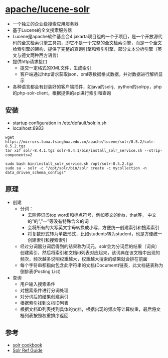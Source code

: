 # [apache/lucene-solr](https://github.com/apache/lucene-solr)

* 一个独立的企业级搜索应用服务器
* 基于Lucene的全文搜索服务器
* Lucene是apache软件基金会4 jakarta项目组的一个子项目，是一个开放源代码的全文检索引擎工具包，即它不是一个完整的全文检索引擎，而是一个全文检索引擎的架构，提供了完整的查询引擎和索引引擎，部分文本分析引擎（英文与德文两种西方语言）
* 提供http请求接口
    - 提交一定格式的XML文件，生成索引
    - 客户端通过http请求获取json、xml等数据格式数据，并对数据进行解析显示
* 各种语言都会有封装好的客户端插件，如java的solrj、python的solrpy，php的php-solr-client，根据提供的api进行索引和查询

## 安装

* startup configuration in /etc/default/solr.in.sh
* localhost:8983

```
wget https://mirrors.tuna.tsinghua.edu.cn/apache/lucene/solr/8.5.2/solr-8.5.2.tgz
tar xzf solr-8.4.1.tgz solr-8.4.1/bin/install_solr_service.sh --strip-components=2

sudo bash bin/install_solr_service.sh /opt/solr-8.5.2.tgz
sudo su - solr -c "/opt/solr/bin/solr create -c mycollection -n data_driven_schema_configs"
```

## 原理

* 创建
    - 分词：
        + 去除停词(Stop word)和标点符号，例如英文的this，that等， 中文的”的”,”一”等没有特殊含义的词
        + 会将所有的大写英文字母转换成小写，方便统一创建索引和搜索索引
        + 将复数形式转为单数形式，比如students转为student，也是方便统一创建索引和搜索索引
    - 经过分词器分词后得到的结果称为词元，solr会为分词后的结果（词典）创建索引，然后将索引和文档id列表对应起来，该词典在该文档中出现的频次，频次越多说明权重越大，权重越大搜索的结果就会排在前面
    - 每个字符串都指向包含此字符串的文档(Document)链表，此文档链表称为倒排表(Posting List)
* 查询
    - 用户输入搜索条件
    - 对搜索条件进行分词处理
    - 对分词后的结果创建索引
    - 根据索引找到文档ID列表
    - 根据文档ID列表找到具体的文档，根据出现的频次等计算权重，最后将文档列表按照权重排序返回

## 参考

* [solr cookbook]()
* [Solr Ref Guide](https://lucene.apache.org/solr/guide/8_4)
